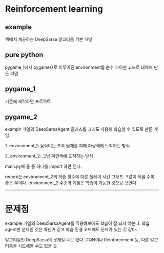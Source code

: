 <h1> Reinforcement learning </h1>

<h2> example </h2>
<p> 책에서 제공하는 DeepSarsa 알고리즘 기본 파일</p>

<h2> pure python </h2>
<p> pygame_1에서 pygame으로 이루어진 environment를 순수 파이썬 코드로 대체해 만든 파일</p>

<h2> pygame_1 </h2>
<p> 기존에 제작하던 프로젝트 </p>

<h2> pygame_2 </h2>
<p> examplr 파일의 DeepSarsaAgent 클래스를 그래도 사용해 학습할 수 있도록 만든 게임 </p>
<p>1. environment_1: 움직이는 초록 물체를 피해 파랑색에 도착하는 방식</p>
<p>2. environment_2: 그냥 파란색에 도착하는 방식  </p>
<p>main.py에 둘 중 하나를 import 하면 된다.</p>
<p>record는 environment_2의 학습 횟수에 따른 플레이 시간 그래프. Y값이 적을 수록 좋은 AI이다.
environment_2 수준의 게임은 학습이 가능한 것으로 보인다.
</p>
<hr>
<h1> 문제점 </h1>
<p>
example 파일의 DeepSarsaAgent를 적용해보아도 학습이 잘 되지 않는다.
학습 agent만 문제인 것은 아닌거 같고 학습 환경 코드에도 문제가 있는 것 같다.
</p>

<p>
알고리즘인 DeepSarsa의 문제일 수도 있다. DQN이나 Reinforcement 등, 다른 알고리즘을 시도해볼 수도 있을 듯
</p>